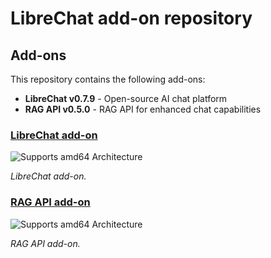 # LibreChat add-on repository

## Add-ons

This repository contains the following add-ons:

- **LibreChat v0.7.9** - Open-source AI chat platform
- **RAG API v0.5.0** - RAG API for enhanced chat capabilities

### [LibreChat add-on](./librechat)

![Supports amd64 Architecture][amd64-shield]

_LibreChat add-on._

<!--

Notes to developers after forking or using the github template feature:
- While developing comment out the 'image' key from 'example/config.yaml' to make the supervisor build the addon
  - Remember to put this back when pushing up your changes.
- When you merge to the 'main' branch of your repository a new build will be triggered.
  - Make sure you adjust the 'version' key in 'example/config.yaml' when you do that.
  - Make sure you update 'example/CHANGELOG.md' when you do that.
  - The first time this runs you might need to adjust the image configuration on github container registry to make it public
  - You may also need to adjust the github Actions configuration (Settings > Actions > General > Workflow > Read & Write)
- Adjust the 'image' key in 'example/config.yaml' so it points to your username instead of 'home-assistant'.
  - This is where the build images will be published to.
- Rename the example directory.
  - The 'slug' key in 'example/config.yaml' should match the directory name.
- Adjust all keys/url's that points to 'home-assistant' to now point to your user/fork.
- Share your repository on the forums https://community.home-assistant.io/c/projects/9
- Do awesome stuff!
 -->

[amd64-shield]: https://img.shields.io/badge/amd64-yes-green.svg


### [RAG API add-on](./rag_api)

![Supports amd64 Architecture][amd64-shield]

_RAG API add-on._

[amd64-shield]: https://img.shields.io/badge/amd64-yes-green.svg
